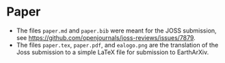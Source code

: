 # Paper

- The files `paper.md` and `paper.bib` were meant for the JOSS submission, see
  https://github.com/openjournals/joss-reviews/issues/7879.
- The files `paper.tex`, `paper.pdf`, and `ealogo.png` are the translation of
  the Joss submission to a simple LaTeX file for submission to EarthArXiv.

